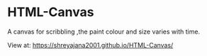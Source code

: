 # HTML-Canvas

A canvas for scribbling ,the paint colour and size varies with time.

View at: https://shreyajana2001.github.io/HTML-Canvas/
